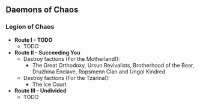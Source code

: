 ## Daemons of Chaos

### Legion of Chaos

* **Route I - TODO**
    * TODO
* **Route II - Succeeding You**
    * Destroy factions (For the Motherland!):
        * The Great Orthodoxy, Ursun Revivalists, Brotherhood of the Bear, Druzhina Enclave, Ropsmenn Clan and Ungol 
        Kindred
    * Destroy factions (For the Tzarina!):
        * The Ice Court
* **Route III - Undivided**
    * TODO